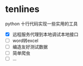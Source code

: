 # tenlines
python 十行代码实现一些实用的工具

- [x] 远程服务代理到本地调试本地接口
- [ ] word转excel
- [ ] 编造友好测试数据
- [ ] 简单爬虫
- [ ] ...
